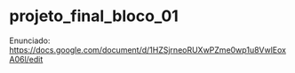 # projeto_final_bloco_01

Enunciado: 
https://docs.google.com/document/d/1HZSjrneoRUXwPZme0wp1u8VwlEoxA06l/edit

